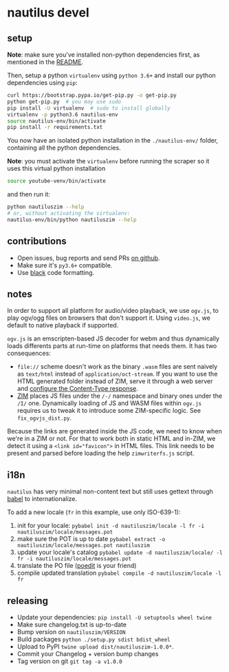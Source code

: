 # nautilus devel


## setup

__Note__: make sure you've installed non-python dependencies first, as mentioned in the [README](README.md).

Then, setup a python `virtualenv` using `python 3.6+` and install our python dependencies using `pip`:

```bash
curl https://bootstrap.pypa.io/get-pip.py -o get-pip.py
python get-pip.py  # you may use sudo
pip install -U virtualenv  # sudo to install globally
virtualenv -p python3.6 nautilus-env
source nautilus-env/bin/activate
pip install -r requirements.txt
```

You now have an isolated python installation in the `./nautilus-env/` folder, containing all the python dependencies.

__Note__: you must activate the `virtualenv` before running the scraper so it uses this virtual python installation

``` bash
source youtube-venv/bin/activate
```

and then run it:

``` bash
python nautiluszim --help
# or, without activating the virtualenv:
nautilus-env/bin/python nautiluszim --help
```

## contributions

* Open issues, bug reports and send PRs [on github](https://github.com/openzim/nautilus).
* Make sure it's `py3.6+` compatible.
* Use [black](https://github.com/psf/black) code formatting.

## notes

In order to support all platform for audio/video playback, we use `ogv.js`, to play ogv/ogg files on browsers that don't support it. Using `video.js`, we default to native playback if supported.

`ogv.js` is an emscripten-based JS decoder for webm and thus dynamically loads differents parts at run-time on platforms that needs them. It has two consequences:

* `file://` scheme doesn't work as the binary `.wasm` files are sent naively as `text/html` instead of `application/oct-stream`. If you want to use the HTML generated folder instead of ZIM, serve it through a web server and [configure the Content-Type response](https://emscripten.org/docs/compiling/WebAssembly.html#web-server-setup).
* [ZIM](https://wiki.openzim.org/wiki/ZIM_file_format) places JS files under the `/-/` namespace and binary ones under the `/I/` one. Dynamically loading of JS and WASM files within `ogv.js` requires us to tweak it to introduce some ZIM-specific logic. See `fix_ogvjs_dist.py`.

Because the links are generated inside the JS code, we need to know when we're in a ZIM or not. For that to work both in static HTML and in-ZIM, we detect it using a `<link id="favicon">` in HTML files. This link needs to be present and parsed before loading the help `zimwriterfs.js` script.

## i18n

`nautilus` has very minimal non-content text but still uses gettext through [babel](http://babel.pocoo.org/en/latest/) to internationalize.

To add a new locale (`fr` in this example, use only ISO-639-1):

1. init for your locale: `pybabel init -d nautiluszim/locale -l fr -i nautiluszim/locale/messages.pot`
2. make sure the POT is up to date `pybabel extract -o nautiluszim/locale/messages.pot nautiluszim`
3. update your locale's catalog `pybabel update -d nautiluszim/locale/ -l fr -i nautiluszim/locale/messages.pot`
3. translate the PO file ([poedit](https://poedit.net/) is your friend)
4. compile updated translation `pybabel compile -d nautiluszim/locale -l fr`

## releasing

* Update your dependencies: `pip install -U setuptools wheel twine`
* Make sure changelog.txt is up-to-date
* Bump version on `nautiluszim/VERSION`
* Build packages `python ./setup.py sdist bdist_wheel`
* Upload to PyPI `twine upload dist/nautiluszim-1.0.0*`.
* Commit your Changelog + version bump changes
* Tag version on git `git tag -a v1.0.0`
